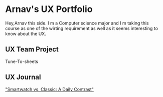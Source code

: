 # Arnav's UX Portfolio
Hey,Arnav this side.
I m a Computer science major and I m taking this course as one of the wirting requirement as well as it seems interesting to know about the UX.


## UX Team Project

Tune-To-sheets

## UX Journal

["Smartwatch vs. Classic: A Daily Contrast"](j01/)
